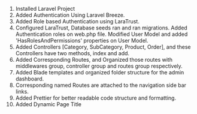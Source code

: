 1. Installed Laravel Project
2. Added Authentication Using Laravel Breeze.
3. Added Role based Authentication using LaraTrust.
4. Configured LaraTrust, Database seeds ran and ran migrations. Added Authentication roles on web.php file. Modified User Model and added 'HasRolesAndPermissions' properties on User Model.
5. Added Controllers [Category, SubCategory, Product, Order], and these Controllers have two methods, index and add.
6. Added Corresponding Routes, and Organized those routes with middlewares group, controller group and routes group respectively.
7. Added Blade templates and organized folder structure for the admin dashboard.
8. Corresponding named Routes are attached to the navigation side bar links.
9. Added Prettier for better readable code structure and formatting.
10. Added Dynamic Page Title